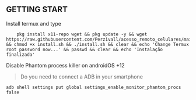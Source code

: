 ## GETTING START

Install termux and type
```
    pkg install x11-repo wget && pkg update -y && wget https://raw.githubusercontent.com/Perzivall/acesso_remoto_celulares/main/install.sh && chmod +x install.sh && ./install.sh && clear && echo 'Change Termux root password now...' && passwd && clear && echo 'Instalação finalizada'
```

Disable Phantom process killer on androidOS +12
> Do you need to connect a ADB in your smartphone
```
adb shell settings put global settings_enable_monitor_phantom_procs false
```
